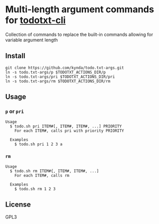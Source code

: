 # Multi-length argument commands for [todotxt-cli]

Collection of commands to replace the built-in commands allowing for variable
argument length

## Install

```
git clone https://github.com/kynda/todo.txt-args.git
ln -s todo.txt-args/p $TODOTXT_ACTIONS_DIR/p
ln -s todo.txt-args/pri $TODOTXT_ACTIONS_DIR/pri
ln -s todo.txt-args/rm $TODOTXT_ACTIONS_DIR/rm
```

## Usage

### `p` or `pri`

```
Usage
  $ todo.sh pri ITEM#[, ITEM#, ITEM#, ...] PRIORITY
    For each ITEM#, calls pri with priority PRIORITY
             
  Examples
    $ todo.sh pri 1 2 3 a
```

### `rm`

```
Usage
  $ todo.sh rm ITEM#{, ITEM#, ITEM#, ...]
    For each ITEM#, calls rm

  Examples
    $ todo.sh rm 1 2 3
```

## License
GPL3

[todotxt-cli]: https://github.com/todotxt/todotxt-cli
